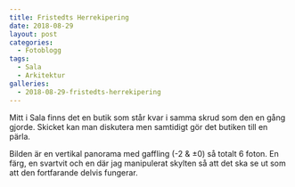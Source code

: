 ```yaml
---
title: Fristedts Herrekipering
date: 2018-08-29
layout: post
categories:
  - Fotoblogg
tags:
  - Sala
  - Arkitektur
galleries:
  - 2018-08-29-fristedts-herrekipering
---
```


Mitt i Sala finns det en butik som står kvar i samma skrud som den en gång gjorde. Skicket kan man diskutera men samtidigt gör det butiken till en pärla.

Bilden är en vertikal panorama med gaffling (-2 & ±0) så totalt 6 foton. En färg, en svartvit och en där jag manipulerat skylten så att det ska se ut som att den fortfarande delvis fungerar.
